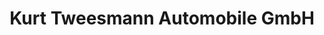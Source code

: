 ---
title: "Kurt Tweesmann Automobile GmbH"
url: /horn-bad-meinberg/kurt-tweesmann-automobile-gmbh/
shop: Autohaus
---